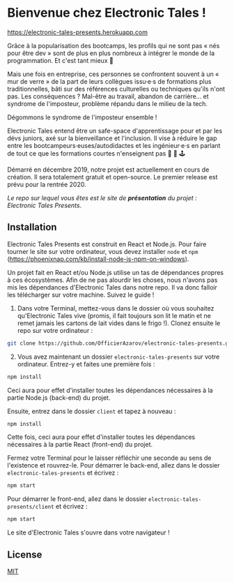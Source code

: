 # Bienvenue chez Electronic&nbsp;Tales !

https://electronic-tales-presents.herokuapp.com

Grâce à la popularisation des bootcamps, les profils qui ne sont pas « nés pour être dev » sont de plus en plus nombreux à intégrer le monde de la programmation. Et c'est tant mieux 👏

Mais une fois en entreprise, ces personnes se confrontent souvent à un « mur de verre » de la part de leurs collègues issu·e·s de formations plus traditionnelles, bâti sur des références culturelles ou techniques qu'ils n'ont pas. Les conséquences ? Mal-être au travail, abandon de carrière... et syndrome de l'imposteur, problème répandu dans le milieu de la tech.

Dégommons le syndrome de l'imposteur ensemble !

Electronic&nbsp;Tales entend être un safe-space d'apprentissage pour et par les dévs juniors, axé sur la bienveillance et l'inclusion. Il vise à réduire le gap entre les bootcampeurs·euses/autodidactes et les ingénieur·e·s en parlant de tout ce que les formations courtes n'enseignent pas 💾 🔋 🕹️

Démarré en décembre 2019, notre projet est actuellement en cours de création. Il sera totalement gratuit et open-source. Le premier release est prévu pour la rentrée 2020.

_Le repo sur lequel vous êtes est le site de **présentation** du projet : Electronic&nbsp;Tales Presents_.

## Installation

Electronic&nbsp;Tales Presents est construit en React et Node.js. Pour faire tourner le site sur votre ordinateur, vous devez installer `node` et `npm` (https://phoenixnap.com/kb/install-node-js-npm-on-windows).

Un projet fait en React et/ou Node.js utilise un tas de dépendances propres à ces écosystèmes. Afin de ne pas alourdir les choses, nous n'avons pas mis les dépendances d'Electronic&nbsp;Tales dans notre repo. Il va donc falloir les télécharger sur votre machine. Suivez le guide&nbsp;!

1. Dans votre Terminal, mettez-vous dans le dossier où vous souhaitez qu'Electronic&nbsp;Tales vive (promis, il fait toujours son lit le matin et ne remet jamais les cartons de lait vides dans le frigo !). Clonez ensuite le repo sur votre ordinateur :

```bash
git clone https://github.com/OfficierAzarov/electronic-tales-presents.git
```

2. Vous avez maintenant un dossier `electronic-tales-presents` sur votre ordinateur. Entrez-y et faites une première fois&nbsp;:

```bash
npm install
```

Ceci aura pour effet d'installer toutes les dépendances nécessaires à la partie Node.js (back-end) du projet.

Ensuite, entrez dans le dossier `client` et tapez à nouveau&nbsp;:

```bash
npm install
```

Cette fois, ceci aura pour effet d'installer toutes les dépendances nécessaires à la partie React (front-end) du projet.

Fermez votre Terminal pour le laisser réfléchir une seconde au sens de l'existence et rouvrez-le.
Pour démarrer le back-end, allez dans le dossier `electronic-tales-presents` et écrivez&nbsp;:

```bash
npm start
```

Pour démarrer le front-end, allez dans le dossier `electronic-tales-presents/client` et écrivez&nbsp;:

```bash
npm start
```

Le site d'Electronic&nbsp;Tales s'ouvre dans votre navigateur&nbsp;!

## License

[MIT](https://choosealicense.com/licenses/mit/)
